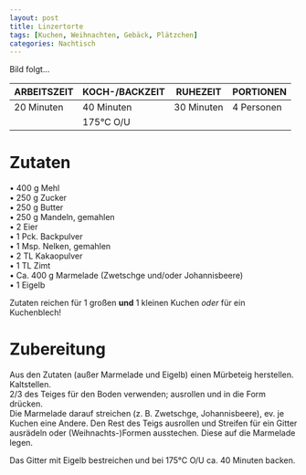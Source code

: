 ```yaml
---
layout: post
title: Linzertorte
tags: [Kuchen, Weihnachten, Gebäck, Plätzchen]
categories: Nachtisch
---
```



Bild folgt...

| ARBEITSZEIT | KOCH-/BACKZEIT | RUHEZEIT | PORTIONEN |
|--------------|--------------|--------------|--------------|
| 20 Minuten | 40 Minuten | 30 Minuten | 4 Personen |
|| 175°C O/U |||

# Zutaten
•	400 g Mehl  
•	250 g Zucker  
•	250 g Butter  
•	250 g Mandeln, gemahlen  
•	2 Eier  
•	1 Pck. Backpulver  
•	1 Msp. Nelken, gemahlen  
•	2 TL Kakaopulver  
•	1 TL Zimt  
•	Ca. 400 g Marmelade
  (Zwetschge und/oder Johannisbeere)  
•	1 Eigelb  

Zutaten reichen für 1 großen **und** 1 kleinen Kuchen *oder* für ein Kuchenblech!


# Zubereitung
Aus den Zutaten (außer Marmelade und Eigelb) einen Mürbeteig herstellen. Kaltstellen.   
2/3 des Teiges für den Boden verwenden; ausrollen und in die Form drücken.   
Die Marmelade darauf streichen (z. B. Zwetschge, Johannisbeere), ev. je Kuchen eine Andere. 
Den Rest des Teigs ausrollen und Streifen für ein Gitter ausrädeln oder (Weihnachts-)Formen ausstechen. 
Diese auf die Marmelade legen.   

Das Gitter mit Eigelb bestreichen und bei 175°C O/U ca. 40 Minuten backen.

    
